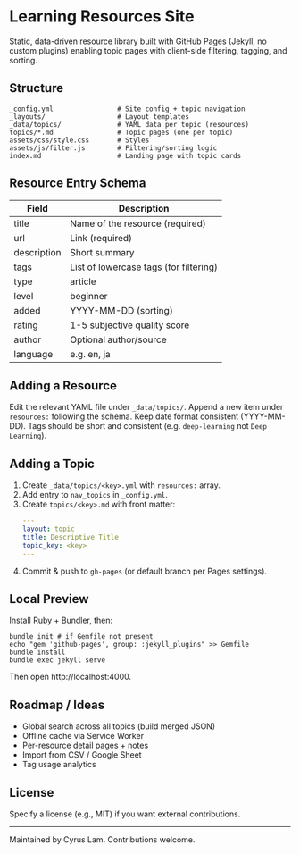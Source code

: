 # Learning Resources Site

Static, data-driven resource library built with GitHub Pages (Jekyll, no custom plugins) enabling topic pages with client-side filtering, tagging, and sorting.

## Structure

```
_config.yml                # Site config + topic navigation
_layouts/                  # Layout templates
_data/topics/              # YAML data per topic (resources)
topics/*.md                # Topic pages (one per topic)
assets/css/style.css       # Styles
assets/js/filter.js        # Filtering/sorting logic
index.md                   # Landing page with topic cards
```

## Resource Entry Schema

| Field | Description |
|-------|-------------|
| title | Name of the resource (required) |
| url | Link (required) |
| description | Short summary |
| tags | List of lowercase tags (for filtering) |
| type | article|video|book|course|tool|repo|paper|documentation|other |
| level | beginner|intermediate|advanced|all |
| added | YYYY-MM-DD (sorting) |
| rating | 1-5 subjective quality score |
| author | Optional author/source |
| language | e.g. en, ja |

## Adding a Resource

Edit the relevant YAML file under `_data/topics/`. Append a new item under `resources:` following the schema. Keep date format consistent (YYYY-MM-DD). Tags should be short and consistent (e.g. `deep-learning` not `Deep Learning`).

## Adding a Topic

1. Create `_data/topics/<key>.yml` with `resources:` array.
2. Add entry to `nav_topics` in `_config.yml`.
3. Create `topics/<key>.md` with front matter:
   ```yaml
   ---
   layout: topic
   title: Descriptive Title
   topic_key: <key>
   ---
   ```
4. Commit & push to `gh-pages` (or default branch per Pages settings).

## Local Preview

Install Ruby + Bundler, then:

```
bundle init # if Gemfile not present
echo "gem 'github-pages', group: :jekyll_plugins" >> Gemfile
bundle install
bundle exec jekyll serve
```

Then open http://localhost:4000.

## Roadmap / Ideas

- Global search across all topics (build merged JSON)
- Offline cache via Service Worker
- Per-resource detail pages + notes
- Import from CSV / Google Sheet
- Tag usage analytics

## License

Specify a license (e.g., MIT) if you want external contributions.

---
Maintained by Cyrus Lam. Contributions welcome.